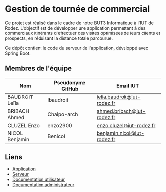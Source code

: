 # Gestion de tournée de commercial

Ce projet est réalisé dans le cadre de notre BUT3 Informatique à l'IUT de Rodez.
L'objectif est de développer une application permettant à des commerciaux itinérants d'effectuer des visites optimisées de leurs clients et prospects, en réduisant la distance totale parcourue.

Ce dépôt contient le code du serveur de l'application, développé avec Spring Boot.

## Membres de l'équipe

| Nom | Pseudonyme GitHub | Email IUT |
| -- | -- | -- |
| BAUDROIT Leïla | lbaudroit | leila.baudroit@iut-rodez.fr |
| BRIBACH Ahmed | Chaipo-arch | ahmed.bribach@iut-rodez.fr |
| CLUZEL Enzo | enzo2900 | enzo.cluzel@iut-rodez.fr |
| NICOL Benjamin | Benicol | benjamin.nicol@iut-rodez.fr |

## Liens
- [Application](https://github.com/lbaudroit/gestion-tournee-commercial-frontend)
- [Serveur](https://github.com/lbaudroit/gestion-tournee-commercial-backend)
- [Documentation utilisateur](https://docs.google.com/document/d/17MaiijdpM5lrL-kEMv06-eeGHahOy1hTcQkzndycwg4/edit?usp=sharing)
- [Documentation administrateur](https://docs.google.com/document/d/1BurS9x3e7SHHcokofa-iHzqd7jR_gZgPEl77j74Aabc/edit?usp=sharing)
